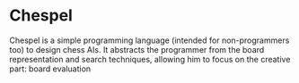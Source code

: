 Chespel
=======

Chespel is a simple programming language (intended for non-programmers too) to design chess AIs.
It abstracts the programmer from the board representation and search techniques,
allowing him to focus on the creative part: board evaluation
